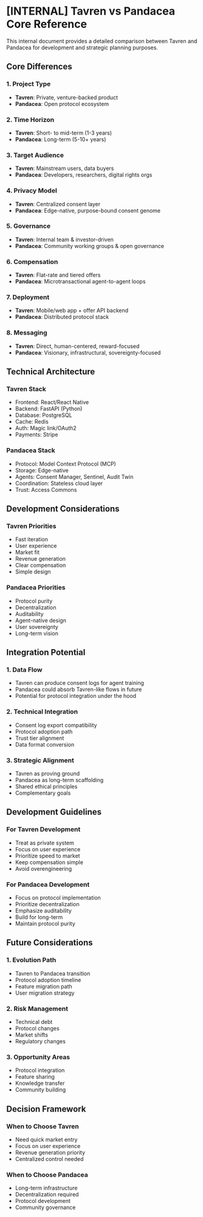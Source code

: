 # [INTERNAL] Tavren vs Pandacea Core Reference

This internal document provides a detailed comparison between Tavren and Pandacea for development and strategic planning purposes.

## Core Differences

### 1. Project Type
- **Tavren**: Private, venture-backed product
- **Pandacea**: Open protocol ecosystem

### 2. Time Horizon
- **Tavren**: Short- to mid-term (1-3 years)
- **Pandacea**: Long-term (5-10+ years)

### 3. Target Audience
- **Tavren**: Mainstream users, data buyers
- **Pandacea**: Developers, researchers, digital rights orgs

### 4. Privacy Model
- **Tavren**: Centralized consent layer
- **Pandacea**: Edge-native, purpose-bound consent genome

### 5. Governance
- **Tavren**: Internal team & investor-driven
- **Pandacea**: Community working groups & open governance

### 6. Compensation
- **Tavren**: Flat-rate and tiered offers
- **Pandacea**: Microtransactional agent-to-agent loops

### 7. Deployment
- **Tavren**: Mobile/web app + offer API backend
- **Pandacea**: Distributed protocol stack

### 8. Messaging
- **Tavren**: Direct, human-centered, reward-focused
- **Pandacea**: Visionary, infrastructural, sovereignty-focused

## Technical Architecture

### Tavren Stack
- Frontend: React/React Native
- Backend: FastAPI (Python)
- Database: PostgreSQL
- Cache: Redis
- Auth: Magic link/OAuth2
- Payments: Stripe

### Pandacea Stack
- Protocol: Model Context Protocol (MCP)
- Storage: Edge-native
- Agents: Consent Manager, Sentinel, Audit Twin
- Coordination: Stateless cloud layer
- Trust: Access Commons

## Development Considerations

### Tavren Priorities
- Fast iteration
- User experience
- Market fit
- Revenue generation
- Clear compensation
- Simple design

### Pandacea Priorities
- Protocol purity
- Decentralization
- Auditability
- Agent-native design
- User sovereignty
- Long-term vision

## Integration Potential

### 1. Data Flow
- Tavren can produce consent logs for agent training
- Pandacea could absorb Tavren-like flows in future
- Potential for protocol integration under the hood

### 2. Technical Integration
- Consent log export compatibility
- Protocol adoption path
- Trust tier alignment
- Data format conversion

### 3. Strategic Alignment
- Tavren as proving ground
- Pandacea as long-term scaffolding
- Shared ethical principles
- Complementary goals

## Development Guidelines

### For Tavren Development
- Treat as private system
- Focus on user experience
- Prioritize speed to market
- Keep compensation simple
- Avoid overengineering

### For Pandacea Development
- Focus on protocol implementation
- Prioritize decentralization
- Emphasize auditability
- Build for long-term
- Maintain protocol purity

## Future Considerations

### 1. Evolution Path
- Tavren to Pandacea transition
- Protocol adoption timeline
- Feature migration path
- User migration strategy

### 2. Risk Management
- Technical debt
- Protocol changes
- Market shifts
- Regulatory changes

### 3. Opportunity Areas
- Protocol integration
- Feature sharing
- Knowledge transfer
- Community building

## Decision Framework

### When to Choose Tavren
- Need quick market entry
- Focus on user experience
- Revenue generation priority
- Centralized control needed

### When to Choose Pandacea
- Long-term infrastructure
- Decentralization required
- Protocol development
- Community governance 